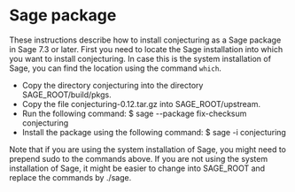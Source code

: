 Sage package
============

These instructions describe how to install conjecturing as a Sage package in
Sage 7.3 or later.
First you need to locate the Sage installation into which you want to install
conjecturing. In case this is the system installation of Sage, you can find
the location using the command `which`.

 * Copy the directory conjecturing into the directory SAGE_ROOT/build/pkgs.
 * Copy the file conjecturing-0.12.tar.gz into SAGE_ROOT/upstream.
 * Run the following command:
     $ sage --package fix-checksum conjecturing
 * Install the package using the following command:
     $ sage -i conjecturing

Note that if you are using the system installation of Sage, you might need to
prepend sudo to the commands above. If you are not using the system installation
of Sage, it might be easier to change into SAGE_ROOT and replace the commands by
./sage. 
